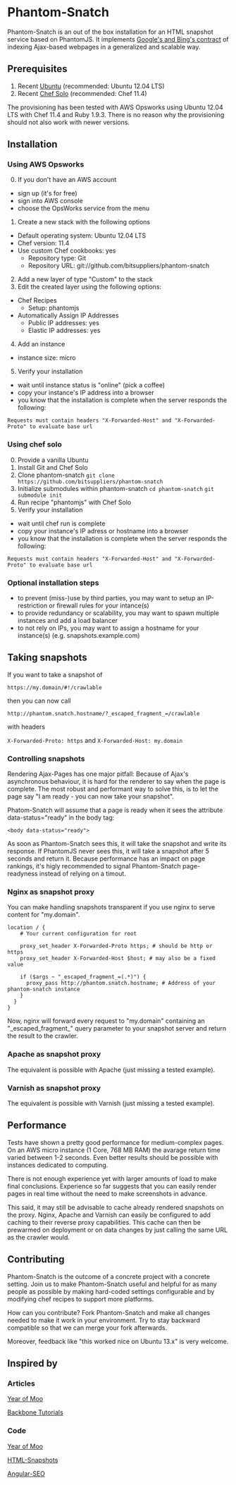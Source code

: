# Phantom-Snatch

Phantom-Snatch is an out of the box installation for an HTML snapshot service based on PhantomJS. It implements [Google's and Bing's contract](https://support.google.com/webmasters/answer/174992) of indexing Ajax-based webpages in a generalized and scalable way.

## Prerequisites

1. Recent [Ubuntu](http://www.ubuntu.com/) (recommended: Ubuntu 12.04 LTS)
2. Recent [Chef Solo](http://docs.opscode.com/chef_solo.html) (recommended: Chef 11.4)

The provisioning has been tested with AWS Opsworks using Ubuntu 12.04 LTS with Chef 11.4 and Ruby 1.9.3. There is no reason why the provisioning should not also work with newer versions.

## Installation

### Using AWS Opsworks

0. If you don't have an AWS account
  - sign up (it's for free)
  - sign into AWS console
  - choose the OpsWorks service from the menu
1. Create a new stack with the following options
  - Default operating system: Ubuntu 12.04 LTS
  - Chef version: 11.4
  - Use custom Chef cookbooks: yes
    - Repository type: Git
    - Repository URL: git://github.com/bitsuppliers/phantom-snatch
2. Add a new layer of type "Custom" to the stack
3. Edit the created layer using the following options:
  - Chef Recipes
    - Setup: phantomjs
  - Automatically Assign IP Addresses
    - Public IP addresses: yes
    - Elastic IP addresses: yes
4. Add an instance
  - instance size: micro
5. Verify your installation
  - wait until instance status is "online" (pick a coffee)
  - copy your instance's IP address into a browser
  - you know that the installation is complete when the server responds the following:

``
Requests must contain headers "X-Forwarded-Host" and "X-Forwarded-Proto" to evaluate base url
``

### Using chef solo

0. Provide a vanilla Ubuntu
1. Install Git and Chef Solo
2. Clone phantom-snatch ``git clone https://github.com/bitsuppliers/phantom-snatch``
3. Initialize submodules within phantom-snatch ``cd phantom-snatch`` ``git submodule init``
4. Run recipe "phantomjs" with Chef Solo
5. Verify your installation
  - wait until chef run is complete
  - copy your instance's IP adress or hostname into a browser
  - you know that the installation is complete when the server responds the following:

``
Requests must contain headers "X-Forwarded-Host" and "X-Forwarded-Proto" to evaluate base url
``

### Optional installation steps

- to prevent (miss-)use by third parties, you may want to setup an IP-restriction or firewall rules for your intance(s)
- to provide redundancy or scalability, you may want to spawn multiple instances and add a load balancer
- to not rely on IPs, you may want to assign a hostname for your instance(s) (e.g. snapshots.example.com)


## Taking snapshots

If you want to take a snapshot of

``https://my.domain/#!/crawlable``

then you can now call

``http://phantom.snatch.hostname/?_escaped_fragment_=/crawlable``

with headers

``X-Forwarded-Proto: https`` and ``X-Forwarded-Host: my.domain``

### Controlling snapshots

Rendering Ajax-Pages has one major pitfall: Because of Ajax's asynchronous behaviour, it is hard for the renderer to say when the page is complete. The most robust and performant way to solve this, is to let the page say "I am ready - you can now take your snapshot".

Phatom-Snatch will assume that a page is ready when it sees the attribute data-status="ready" in the body tag:

```
<body data-status="ready">
```

As soon as Phantom-Snatch sees this, it will take the snapshot and write its response. If PhantomJS never sees this, it will take a snapshot after 5 seconds and return it. Because performance has an impact on page rankings, it's higly recommended to signal Phantom-Snatch page-readyness instead of relying on a timout.

### Nginx as snapshot proxy

You can make handling snapshots transparent if you use nginx to serve content for "my.domain".

```nginx
location / {
    # Your current configuration for root
    
    proxy_set_header X-Forwarded-Proto https; # should be http or https
    proxy_set_header X-Forwarded-Host $host; # may also be a fixed value
    
    if ($args ~ "_escaped_fragment_=(.*)") {
      proxy_pass http://phantom.snatch.hostname; # Address of your phantom-snatch instance
    }
  }
}
```

Now, nginx will forward every request to "my.domain" containing an "\_escaped_fragment_" query parameter to your snapshot server and return the result to the crawler.

### Apache as snapshot proxy

The equivalent is possible with Apache (just missing a tested example).

### Varnish as snapshot proxy

The equivalent is possible with Varnish (just missing a tested example).

## Performance

Tests have shown a pretty good performance for medium-complex pages. On an AWS micro instance (1 Core, 768 MB RAM) the avarage return time varied between 1-2 seconds. Even better results should be possible with instances dedicated to computing.

There is not enough experience yet with larger amounts of load to make final conclusions. Experience so far suggests that you can easily render pages in real time without the need to make screenshots in advance.

This said, it may still be advisable to cache already rendered snapshots on the proxy. Nginx, Apache and Varnish can easily be configured to add caching to their reverse proxy capabilities. This cache can then be prewarmed on deployment or on data changes by just calling the same URL as the crawler would.

## Contributing

Phantom-Snatch is the outcome of a concrete project with a concrete setting. Join us to make Phantom-Snatch useful and helpful for as many people as possible by making hard-coded settings configurable and by modifying chef recipes to support more platforms.

How can you contribute? Fork Phantom-Snatch and make all changes needed to make it work in your environment. Try to stay backward compatible so that we can merge your fork afterwards.

Moreover, feedback like "this worked nice on Ubuntu 13.x" is very welcome.

## Inspired by

### Articles

[Year of Moo](http://www.yearofmoo.com/2012/11/angularjs-and-seo.html)

[Backbone Tutorials](http://backbonetutorials.com/seo-for-single-page-apps/)

### Code

[Year of Moo](https://github.com/yearofmoo-articles/AngularJS-SEO-Article)

[HTML-Snapshots](https://github.com/localnerve/html-snapshots)

[Angular-SEO](https://github.com/steeve/angular-seo)
